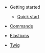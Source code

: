 - Getting started
    - [Quick start](./getting-started/quick-start.md)

- [Commands](./commands/commands.md)
- [Elasticms](./elasticms/index.md)
- [Twig](./twig/twig.md)

